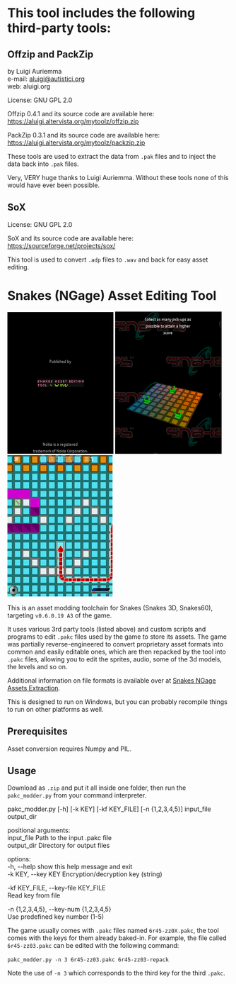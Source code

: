 # This tool includes the following third-party tools:

## Offzip and PackZip

by Luigi Auriemma   
e-mail: <aluigi@autistici.org>   
web:    aluigi.org   

License: GNU GPL 2.0

Offzip 0.4.1 and its source code are available here: https://aluigi.altervista.org/mytoolz/offzip.zip

PackZip 0.3.1 and its source code are available here: https://aluigi.altervista.org/mytoolz/packzip.zip

These tools are used to extract the data from ```.pak``` files and to inject the data back into ```.pak``` files.  

Very, VERY huge thanks to Luigi Auriemma. Without these tools none of this would have ever been possible.   

## SoX

License: GNU GPL 2.0

SoX and its source code are available here: https://sourceforge.net/projects/sox/

This tool is used to convert ```.adp``` files to ```.wav``` and back for easy asset editing.

# Snakes (NGage) Asset Editing Tool

![Nokia logo edited to say "SNAKES ASSET EDITING TOOL" in silkscreen font](https://raw.githubusercontent.com/twarp-project-dump/Snakes-Ngage-Assets-Extraction/refs/heads/main/imgs/smileload.png)
![Pickup .bix edited to look like a smile](https://raw.githubusercontent.com/twarp-project-dump/Snakes-Ngage-Assets-Extraction/refs/heads/main/imgs/smilepick.png)
![Level 01's map color edited to look like a smile](https://raw.githubusercontent.com/twarp-project-dump/Snakes-Ngage-Assets-Extraction/refs/heads/main/imgs/smilemap.png)

This is an asset modding toolchain for Snakes (Snakes 3D, Snakes60), targeting ```v0.6.0.19 A3``` of the game.

It uses various 3rd party tools (listed above) and custom scripts and programs to edit ```.pakc``` files used by the game to store its assets. The game was partially reverse-engineered to convert proprietary asset formats into common and easily editable ones, which are then repacked by the tool into ```.pakc``` files, allowing you to edit the sprites, audio, some of the 3d models, the levels and so on.

Additional information on file formats is available over at [Snakes NGage Assets Extraction](https://github.com/twarp-project-dump/Snakes-Ngage-Assets-Extraction).

This is designed to run on Windows, but you can probably recompile things to run on other platforms as well.

## Prerequisites

Asset conversion requires Numpy and PIL.

## Usage

Download as ```.zip``` and put it all inside one folder, then run the ```pakc_modder.py``` from your command interpreter.

pakc_modder.py [-h] [-k KEY] [-kf KEY_FILE] [-n {1,2,3,4,5}] input_file output_dir

positional arguments:   
  input_file            Path to the input .pakc file   
  output_dir            Directory for output files   

options:   
  -h, --help            show this help message and exit   
  -k KEY, --key KEY     Encryption/decryption key (string)   

  -kf KEY_FILE, --key-file KEY_FILE    
                        Read key from file   

  -n {1,2,3,4,5}, --key-num {1,2,3,4,5}   
                        Use predefined key number (1-5)   

The game usually comes with ```.pakc``` files named ```6r45-zz0X.pakc```, the tool comes with the keys for them already baked-in. For example, the file called ```6r45-zz03.pakc``` can be edited with the following command:

```pakc_modder.py -n 3 6r45-zz03.pakc 6r45-zz03-repack```

Note the use of ```-n 3``` which corresponds to the third key for the third ```.pakc```.
